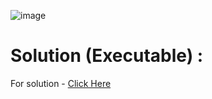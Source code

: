 ![image](https://user-images.githubusercontent.com/68263452/116573531-8335e500-a92a-11eb-8080-aeb2d8230ea7.png)

# Solution (Executable) :
For solution - [Click Here](https://onecompiler.com/python/3ww2mm6nf)
